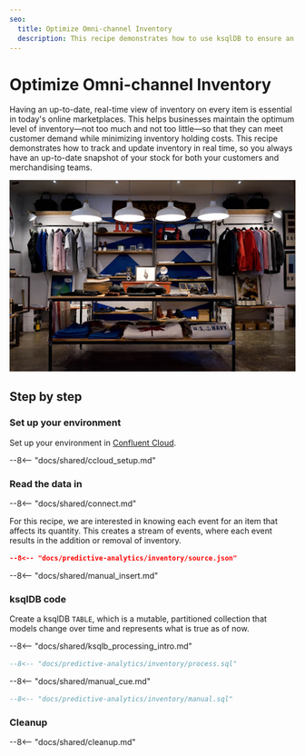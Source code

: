 ```yaml
---
seo:
  title: Optimize Omni-channel Inventory
  description: This recipe demonstrates how to use ksqlDB to ensure an up-to-date snapshot of your inventory at all times.
---
```


# Optimize Omni-channel Inventory

Having an up-to-date, real-time view of inventory on every item is essential in today's online marketplaces. This helps businesses maintain the optimum level of inventory—not too much and not too little—so that they can meet customer demand while minimizing inventory holding costs. This recipe demonstrates how to track and update inventory in real time, so you always have an up-to-date snapshot of your stock for both your customers and merchandising teams.

![inventory](../../img/inventory.jpg)

## Step by step

### Set up your environment

Set up your environment in [Confluent Cloud](https://www.confluent.io/confluent-cloud/tryfree/?utm_source=github&utm_medium=ksqldb_recipes&utm_campaign=inventory).

--8<-- "docs/shared/ccloud_setup.md"

### Read the data in

--8<-- "docs/shared/connect.md"

For this recipe, we are interested in knowing each event for an item that affects its quantity.
This creates a stream of events, where each event results in the addition or removal of inventory.

```json
--8<-- "docs/predictive-analytics/inventory/source.json"
```

--8<-- "docs/shared/manual_insert.md"

### ksqlDB code

Create a ksqlDB `TABLE`, which is a mutable, partitioned collection that models change over time and represents what is true as of now.

--8<-- "docs/shared/ksqlb_processing_intro.md"

```sql
--8<-- "docs/predictive-analytics/inventory/process.sql"
```

--8<-- "docs/shared/manual_cue.md"

```sql
--8<-- "docs/predictive-analytics/inventory/manual.sql"
```

### Cleanup

--8<-- "docs/shared/cleanup.md"
